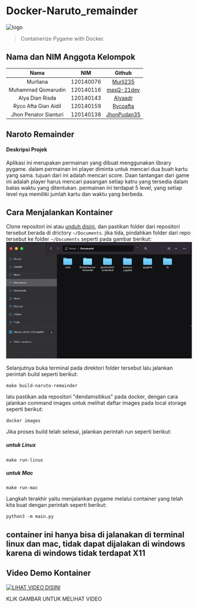 # Docker-Naruto_remainder
<img alt="logo" src="https://raw.githubusercontent.com/riecho14/Docker-Dendam-Si-Tikus/image_assets/logo.svg" width="400">

> Containerize Pygame with Docker.

## Nama dan NIM Anggota Kelompok
| Nama | NIM | Github |
| :---: | :---: | :---: |
|Murliana                       | 120140076 | [Murli235](https://github.com/Murli235)           |
|Muhammad Qomarudin             | 120140116 | [masQ-21dev](https://github.com/masQ-21dev)       |
|Alya Dian Risda                | 120140143 | [Alyaadr](https://github.com/alyaadr)             |
|Ryco Afta Gian Aidil           | 120140159 | [Rycoafta](https://github.com/Rycoafta)           |
|Jhon Penator Sianturi          | 120140138 | [JhonPudan35](https://github.com/JhonPudan35)     |

## Naroto Remainder
#### Deskripsi Projek
Aplikasi ini merupakan permainan yang dibuat menggunakan library pygame. dalam permainan ini
player diminta untuk mencari dua buah kartu yang sama. tujuan dari ini adalah mencari score. Daan tantangan 
dari game ini adalah player harus mencari pasangan setiap katru yang tersedia dalam batas waktu yang ditentukan.
permainan ini terdapat 5 level, yang setiap level nya memiliki jumlah kartu dan waktu yang berbeda.
## Cara Menjalankan Kontainer
Clone repositori ini atau [unduh disini](https://github.com/masQ-21dev/Docker-naruto-remainder/archive/refs/heads/main.zip), dan pastikan folder dari repositori tersebut berada di drictory `~/Documents`.
jika tida, pindahkan folder dari repo tersebut ke folder `~/Documents` seperti pada gambar berikut:
<img alt="Dockument" src="https://github.com/masQ-21dev/Docker-naruto-remainder/blob/main/assets/images/save_Documents.png">

Selanjutnya buka terminal pada direktori folder tersebut lalu jalankan perintah build seperti berikut:

    make build-naruto-remainder

lalu pastikan ada repositori "dendamsitikus" pada docker, dengan cara jalankan command images untuk melihat daftar images pada local storage seperti berikut:

    docker images

Jika proses build telah selesai, jalankan perintah run seperti berikut:
##### untuk Linux

    make run-linux

##### untuk Mac

    make run-mac

Langkah terakhir yaitu menjalankan pygame melalui container yang telah kita buat dengan perintah seperti berikut:

    python3 -m main.py

## container ini hanya bisa di jalanakan di terminal linux dan mac, tidak dapat dijalakan di windows karena di windows tidak terdapat X11
## Video Demo Kontainer

[![LIHAT VIDEO DISINI](http://img.youtube.com/vi/SO_tl0iAmhU/0.jpg)](http://www.youtube.com/watch?v=SO_tl0iAmhU)

KLIK GAMBAR UNTUK MELIHAT VIDEO
